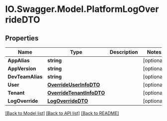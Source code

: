 # IO.Swagger.Model.PlatformLogOverrideDTO
## Properties

Name | Type | Description | Notes
------------ | ------------- | ------------- | -------------
**AppAlias** | **string** |  | [optional] 
**AppVersion** | **string** |  | [optional] 
**DevTeamAlias** | **string** |  | [optional] 
**User** | [**OverrideUserInfoDTO**](OverrideUserInfoDTO.md) |  | [optional] 
**Tenant** | [**OverrideTenantInfoDTO**](OverrideTenantInfoDTO.md) |  | [optional] 
**LogOverride** | [**LogOverrideDTO**](LogOverrideDTO.md) |  | [optional] 

[[Back to Model list]](../README.md#documentation-for-models) [[Back to API list]](../README.md#documentation-for-api-endpoints) [[Back to README]](../README.md)

